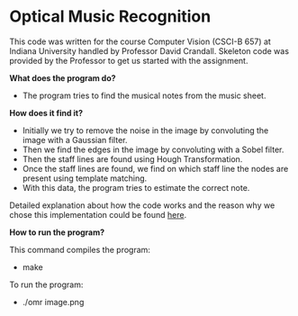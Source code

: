 # Optical Music Recognition

This code was written for the course Computer Vision (CSCI-B 657) at Indiana University handled by Professor David Crandall. Skeleton code was provided by the Professor to get us started with the assignment.


**What does the program do?** <br/>
* The program tries to find the musical notes from the music sheet.

**How does it find it?** <br/>
* Initially we try to remove the noise in the image by convoluting the image with a Gaussian filter.
* Then we find the edges in the image by convoluting with a Sobel filter.
* Then the staff lines are found using Hough Transformation.
* Once the staff lines are found, we find on which staff line the nodes are present using template matching.
* With this data, the program tries to estimate the correct note.


Detailed explanation about how the code works and the reason why we chose this implementation could be found [here](https://github.com/manikandan5/Optical_Music_Recognition/blob/master/Report.pdf).

**How to run the program?** 

This command compiles the program:
* make 

To run the program:
* ./omr image.png
